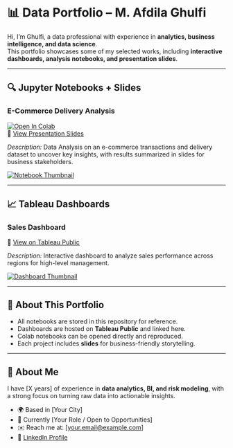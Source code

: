 # 📊 Data Portfolio – M. Afdila Ghulfi

Hi, I’m Ghulfi, a data professional with experience in **analytics, business intelligence, and data science**.  
This portfolio showcases some of my selected works, including **interactive dashboards, analysis notebooks, and presentation slides**.

---

## 🔍 Jupyter Notebooks + Slides

### E-Commerce Delivery Analysis
[![Open In Colab](https://colab.research.google.com/assets/colab-badge.svg)]([YOUR_COLAB_LINK_HERE](https://colab.research.google.com/drive/1v6fqA92Qhx92TFAYjuVe3ONVja1swpDh?usp=sharing))  
📑 [View Presentation Slides](https://docs.google.com/presentation/d/1pXgof4g6Yk9jf8mTGqJ03BrihQczf4pJBTwReuQ1wqw/edit?usp=sharing)  

*Description:* Data Analysis on an e-commerce transactions and delivery dataset to uncover key insights, with results summarized in slides for business stakeholders.  

[![Notebook Thumbnail](https://drive.google.com/uc?id=1o47ISkloviwNqKbLhBWhjZ-2wgq0bvau)](https://docs.google.com/presentation/d/1pXgof4g6Yk9jf8mTGqJ03BrihQczf4pJBTwReuQ1wqw/edit?usp=sharing)

---

## 📈 Tableau Dashboards

### Sales Dashboard
🔗 [View on Tableau Public](https://public.tableau.com/views/SSI_17529988627800/Dashboard1?:language=en-US&:sid=&:redirect=auth&:display_count=n&:origin=viz_share_link) 

*Description:* Interactive dashboard to analyze sales performance across regions for high-level management.  

[![Dashboard Thumbnail](https://drive.google.com/uc?id=1bHn6A6UHr05zIFIWPA8iAB_ncf8TISRL)](https://public.tableau.com/views/SSI_17529988627800/Dashboard1?:language=en-US&:sid=&:redirect=auth&:display_count=n&:origin=viz_share_link)

---

## 📂 About This Portfolio
- All notebooks are stored in this repository for reference.  
- Dashboards are hosted on **Tableau Public** and linked here.  
- Colab notebooks can be opened directly and reproduced.  
- Each project includes **slides** for business-friendly storytelling.  

---

## 👋 About Me
I have [X years] of experience in **data analytics, BI, and risk modeling**, with a strong focus on turning raw data into actionable insights.  
- 🌍 Based in [Your City]  
- 💼 Currently [Your Role / Open to Opportunities]  
- ✉️ Reach me at: [your.email@example.com]  
- 🔗 [LinkedIn Profile](YOUR_LINKEDIN_LINK)  
